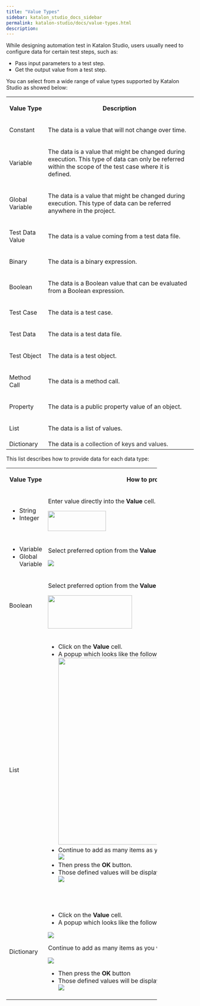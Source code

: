 ```yaml
---
title: "Value Types" 
sidebar: katalon_studio_docs_sidebar
permalink: katalon-studio/docs/value-types.html 
description: 
---
```

While designing automation test in Katalon Studio, users usually need to configure data for certain test steps, such as:

*   Pass input parameters to a test step.
*   Get the output value from a test step.

You can select from a wide range of value types supported by Katalon Studio as showed below:

<table class="wrapped confluenceTable"><colgroup><col><col></colgroup><tbody><tr><th class="confluenceTh"><p><strong>Value Type</strong></p></th><th class="confluenceTh"><p><strong>Description</strong></p></th></tr><tr><td class="confluenceTd"><p>Constant</p></td><td class="confluenceTd"><p>The data is a value that will not change over time.</p></td></tr><tr><td class="confluenceTd"><p>Variable</p></td><td class="confluenceTd"><p>The data is a value that might be changed during execution. This type of data can only be referred within the scope of the test case where it is defined.</p></td></tr><tr><td class="confluenceTd"><p>Global Variable</p></td><td class="confluenceTd"><p>The data is a value that might be changed during execution. This type of data can be referred anywhere in the project.</p></td></tr><tr><td class="confluenceTd"><p>Test Data Value</p></td><td class="confluenceTd"><p>The data is a value coming from a test data file.</p></td></tr><tr><td class="confluenceTd"><p>Binary</p></td><td class="confluenceTd"><p>The data is a binary expression.</p></td></tr><tr><td class="confluenceTd"><p>Boolean</p></td><td class="confluenceTd"><p>The data is a Boolean value that can be evaluated from a Boolean expression.</p></td></tr><tr><td class="confluenceTd"><p>Test Case</p></td><td class="confluenceTd"><p>The data is a test case.</p></td></tr><tr><td class="confluenceTd"><p>Test Data</p></td><td class="confluenceTd"><p>The data is a test data file.</p></td></tr><tr><td class="confluenceTd"><p>Test Object</p></td><td class="confluenceTd"><p>The data is a test object.</p></td></tr><tr><td class="confluenceTd"><p>Method Call</p></td><td class="confluenceTd"><p>The data is a method call.</p></td></tr><tr><td class="confluenceTd"><p>Property</p></td><td class="confluenceTd"><p>The data is a public property value of an object.</p></td></tr><tr><td class="confluenceTd"><p>List</p></td><td class="confluenceTd"><p>The data is a list of values.</p></td></tr><tr><td colspan="1" class="confluenceTd">Dictionary</td><td colspan="1" class="confluenceTd">The data is <span style="color: rgb(42,42,42);">a collection of keys and values.</span></td></tr></tbody></table>

This list describes how to provide data for each data type:

<table class="wrapped relative-table confluenceTable" style="width: 80.3379%;"><colgroup><col style="width: 13.2057%;"><col style="width: 86.7943%;"></colgroup><tbody><tr><th class="confluenceTh"><p><strong>Value Type</strong></p></th><th class="confluenceTh"><p><strong>How to provide value for the property?</strong></p></th></tr><tr><td class="confluenceTd"><ul><li>String</li><li>Integer</li></ul></td><td class="confluenceTd"><div class="content-wrapper"><p>Enter value directly into the <strong>Value</strong> cell.</p><p><span class="confluence-embedded-file-wrapper confluence-embedded-manual-size"><img class="confluence-embedded-image confluence-content-image-border" height="54" width="156" src="../../images/katalon-studio/docs/value-types/image2017-2-24 22_1_4.png" data-image-src="/download/attachments/3179240/image2017-2-24%2022%3A1%3A4.png?version=1&amp;modificationDate=1487948464000&amp;api=v2" data-unresolved-comment-count="0" data-linked-resource-id="5113234" data-linked-resource-version="1" data-linked-resource-type="attachment" data-linked-resource-default-alias="image2017-2-24 22:1:4.png" data-base-url="https://docs.katalon.com" data-linked-resource-content-type="image/png" data-linked-resource-container-id="3179240" data-linked-resource-container-version="1"></span></p></div></td></tr><tr><td colspan="1" class="confluenceTd"><ul><li>Variable</li><li>Global Variable</li></ul></td><td colspan="1" class="confluenceTd"><div class="content-wrapper"><p>Select preferred option from the <strong>Value</strong> drop-down list.</p><p><span class="confluence-embedded-file-wrapper"><img class="confluence-embedded-image confluence-content-image-border" src="../../images/katalon-studio/docs/value-types/image2017-2-24 22_3_11.png" data-image-src="/download/attachments/3179240/image2017-2-24%2022%3A3%3A11.png?version=1&amp;modificationDate=1487948592000&amp;api=v2" data-unresolved-comment-count="0" data-linked-resource-id="5113235" data-linked-resource-version="1" data-linked-resource-type="attachment" data-linked-resource-default-alias="image2017-2-24 22:3:11.png" data-base-url="https://docs.katalon.com" data-linked-resource-content-type="image/png" data-linked-resource-container-id="3179240" data-linked-resource-container-version="1"></span></p></div></td></tr><tr><td class="confluenceTd"><p>Boolean</p></td><td class="confluenceTd"><div class="content-wrapper"><p>Select preferred option from the <strong>Value</strong> drop-down list.</p><p><span class="confluence-embedded-file-wrapper confluence-embedded-manual-size"><img class="confluence-embedded-image confluence-content-image-border" height="89" width="226" src="../../images/katalon-studio/docs/value-types/image2017-2-24 21_58_55.png" data-image-src="/download/attachments/3179240/image2017-2-24%2021%3A58%3A55.png?version=1&amp;modificationDate=1487948335000&amp;api=v2" data-unresolved-comment-count="0" data-linked-resource-id="5113233" data-linked-resource-version="1" data-linked-resource-type="attachment" data-linked-resource-default-alias="image2017-2-24 21:58:55.png" data-base-url="https://docs.katalon.com" data-linked-resource-content-type="image/png" data-linked-resource-container-id="3179240" data-linked-resource-container-version="1"></span></p></div></td></tr><tr><td class="confluenceTd"><p>List</p></td><td class="confluenceTd"><div class="content-wrapper"><ul><li>Click on the <strong>Value</strong> cell.</li><li>A popup which looks like the following will be displayed:<br><span class="confluence-embedded-file-wrapper confluence-embedded-manual-size"><img class="confluence-embedded-image" height="500" width="698" src="../../images/katalon-studio/docs/value-types/Screen Shot 2017-07-13 at 14.37.49.png" data-image-src="/download/attachments/3179240/Screen%20Shot%202017-07-13%20at%2014.37.49.png?version=1&amp;modificationDate=1499931431000&amp;api=v2" data-unresolved-comment-count="0" data-linked-resource-id="5115886" data-linked-resource-version="1" data-linked-resource-type="attachment" data-linked-resource-default-alias="Screen Shot 2017-07-13 at 14.37.49.png" data-base-url="https://docs.katalon.com" data-linked-resource-content-type="image/png" data-linked-resource-container-id="3179240" data-linked-resource-container-version="1"></span></li><li>Continue&nbsp;to add as many items as you want in the above popup.<br><span class="confluence-embedded-file-wrapper"><img class="confluence-embedded-image" src="../../images/katalon-studio/docs/value-types/Screen Shot 2017-07-13 at 14.26.51.png" data-image-src="/download/attachments/3179240/Screen%20Shot%202017-07-13%20at%2014.26.51.png?version=1&amp;modificationDate=1499930782000&amp;api=v2" data-unresolved-comment-count="0" data-linked-resource-id="5115879" data-linked-resource-version="1" data-linked-resource-type="attachment" data-linked-resource-default-alias="Screen Shot 2017-07-13 at 14.26.51.png" data-base-url="https://docs.katalon.com" data-linked-resource-content-type="image/png" data-linked-resource-container-id="3179240" data-linked-resource-container-version="1"></span></li><li>Then press the <strong>OK</strong> button.</li><li>Those defined values will be displayed in the <strong>Value</strong> cell, as illustrated below:<br><span class="confluence-embedded-file-wrapper"><img class="confluence-embedded-image" src="../../images/katalon-studio/docs/value-types/Screen Shot 2017-07-13 at 14.27.28.png" data-image-src="/download/attachments/3179240/Screen%20Shot%202017-07-13%20at%2014.27.28.png?version=1&amp;modificationDate=1499930813000&amp;api=v2" data-unresolved-comment-count="0" data-linked-resource-id="5115880" data-linked-resource-version="1" data-linked-resource-type="attachment" data-linked-resource-default-alias="Screen Shot 2017-07-13 at 14.27.28.png" data-base-url="https://docs.katalon.com" data-linked-resource-content-type="image/png" data-linked-resource-container-id="3179240" data-linked-resource-container-version="1"></span></li></ul><p>&nbsp;</p></div></td></tr><tr><td colspan="1" class="confluenceTd">Dictionary</td><td colspan="1" class="confluenceTd"><div class="content-wrapper"><ul><li>Click on the <strong>Value</strong> cell.</li><li>A popup which looks like the following will be displayed:</li></ul><p><span class="confluence-embedded-file-wrapper"><img class="confluence-embedded-image" src="../../images/katalon-studio/docs/value-types/Screen Shot 2017-07-13 at 14.39.13.png" data-image-src="/download/attachments/3179240/Screen%20Shot%202017-07-13%20at%2014.39.13.png?version=1&amp;modificationDate=1499931515000&amp;api=v2" data-unresolved-comment-count="0" data-linked-resource-id="5115888" data-linked-resource-version="1" data-linked-resource-type="attachment" data-linked-resource-default-alias="Screen Shot 2017-07-13 at 14.39.13.png" data-base-url="https://docs.katalon.com" data-linked-resource-content-type="image/png" data-linked-resource-container-id="3179240" data-linked-resource-container-version="1"></span></p><p>Continue to add as many items as you want in the above popup.</p><p><span class="confluence-embedded-file-wrapper"><img class="confluence-embedded-image" src="../../images/katalon-studio/docs/value-types/Screen Shot 2017-07-13 at 14.41.07.png" data-image-src="/download/attachments/3179240/Screen%20Shot%202017-07-13%20at%2014.41.07.png?version=1&amp;modificationDate=1499931632000&amp;api=v2" data-unresolved-comment-count="0" data-linked-resource-id="5115891" data-linked-resource-version="1" data-linked-resource-type="attachment" data-linked-resource-default-alias="Screen Shot 2017-07-13 at 14.41.07.png" data-base-url="https://docs.katalon.com" data-linked-resource-content-type="image/png" data-linked-resource-container-id="3179240" data-linked-resource-container-version="1"></span></p><ul><li>Then press the <strong>OK</strong> button</li><li>Those defined values will be displayed in the <strong>Value</strong> cell, as illustrated below.<br><span class="confluence-embedded-file-wrapper"><img class="confluence-embedded-image" src="../../images/katalon-studio/docs/value-types/Screen Shot 2017-07-13 at 14.31.40.png" data-image-src="/download/attachments/3179240/Screen%20Shot%202017-07-13%20at%2014.31.40.png?version=1&amp;modificationDate=1499931060000&amp;api=v2" data-unresolved-comment-count="0" data-linked-resource-id="5115883" data-linked-resource-version="1" data-linked-resource-type="attachment" data-linked-resource-default-alias="Screen Shot 2017-07-13 at 14.31.40.png" data-base-url="https://docs.katalon.com" data-linked-resource-content-type="image/png" data-linked-resource-container-id="3179240" data-linked-resource-container-version="1"></span></li></ul></div></td></tr></tbody></table>